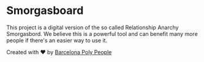 # Smorgasboard

This project is a digital version of the so called Relationship Anarchy Smorgasbord. We believe this is a powerful tool and can benefit many more people if there's an easier way to use it.

Created with ❤ by [Barcelona Poly People](https://barcelonapolyamory.com)